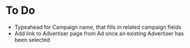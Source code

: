 # To Do

* Typeahead for Campaign name, that fills in related campaign fields
* Add link to Advertiser page from Ad once an existing Advertiser has been selected